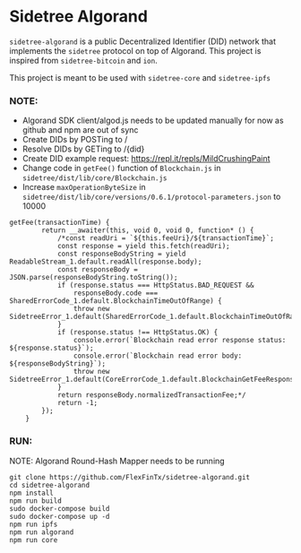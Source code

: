 # Sidetree Algorand

`sidetree-algorand` is a public Decentralized Identifier (DID) network that implements the `sidetree` protocol on top of Algorand. This project is inspired from `sidetree-bitcoin` and `ion`.

This project is meant to be used with `sidetree-core` and `sidetree-ipfs`

### NOTE:

- Algorand SDK client/algod.js needs to be updated manually for now as github and npm are out of sync
- Create DIDs by POSTing to /
- Resolve DIDs by GETing to /{did}
- Create DID example request: https://repl.it/repls/MildCrushingPaint
- Change code in `getFee()` function of `Blockchain.js` in `sidetree/dist/lib/core/Blockchain.js`
- Increase `maxOperationByteSize` in `sidetree/dist/lib/core/versions/0.6.1/protocol-parameters.json` to 10000

```
getFee(transactionTime) {
        return __awaiter(this, void 0, void 0, function* () {
            /*const readUri = `${this.feeUri}/${transactionTime}`;
            const response = yield this.fetch(readUri);
            const responseBodyString = yield ReadableStream_1.default.readAll(response.body);
            const responseBody = JSON.parse(responseBodyString.toString());
            if (response.status === HttpStatus.BAD_REQUEST &&
                responseBody.code === SharedErrorCode_1.default.BlockchainTimeOutOfRange) {
                throw new SidetreeError_1.default(SharedErrorCode_1.default.BlockchainTimeOutOfRange);
            }
            if (response.status !== HttpStatus.OK) {
                console.error(`Blockchain read error response status: ${response.status}`);
                console.error(`Blockchain read error body: ${responseBodyString}`);
                throw new SidetreeError_1.default(CoreErrorCode_1.default.BlockchainGetFeeResponseNotOk);
            }
            return responseBody.normalizedTransactionFee;*/
            return -1;
        });
    }
```

### RUN:

NOTE: Algorand Round-Hash Mapper needs to be running

```
git clone https://github.com/FlexFinTx/sidetree-algorand.git
cd sidetree-algorand
npm install
npm run build
sudo docker-compose build
sudo docker-compose up -d
npm run ipfs
npm run algorand
npm run core
```
